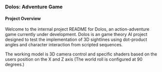 ### Dolos: Adventure Game

#### Project Overview
Welcome to the internal project README for Dolos, an action-adventure game currently under development.
Dolos is an game theory AI project designed to test the implementation of 3D sightlines using dot-product angles and character interaction from scripted sequences.

The working model is 3D camera control and specific shaders based on the users position on the X and Z axis (The world roll is configured at 90 degrees.)